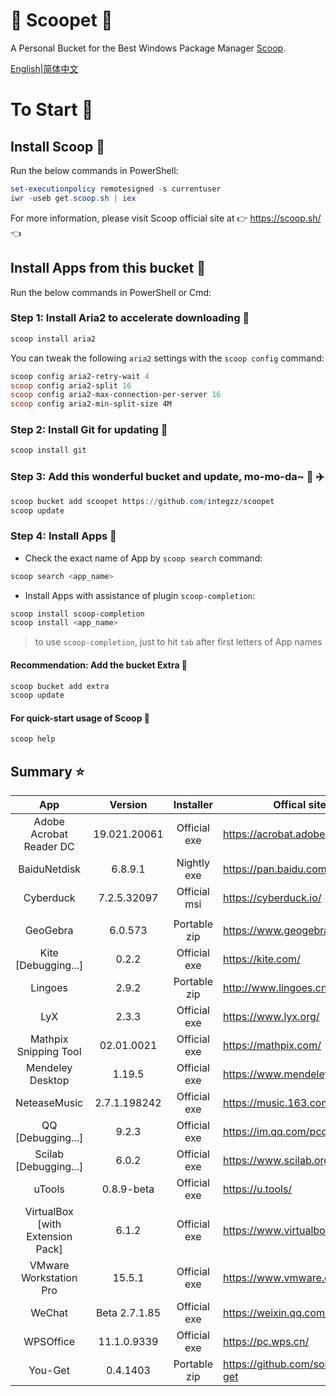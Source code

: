<div align="left">
<h1 align="left"> 🍨 Scoopet 🍨 </h1>

<p> A Personal Bucket for the Best Windows Package Manager <a href="https://github.com/lukesampson/scoop">Scoop</a>.
</p>

<p align="left">
        <a href="README.md">English</a>|<a href="README_CN.md">简体中文</a>
</p>
</div>

# To Start 🏃

## Install Scoop 🚴

Run the below commands in PowerShell:

```powershell
set-executionpolicy remotesigned -s currentuser
iwr -useb get.scoop.sh | iex
```

For more information, please visit Scoop official site at 👉 https://scoop.sh/ 👈

## Install Apps from this bucket 🚗

Run the below commands in PowerShell or Cmd:

### Step 1: Install Aria2 to accelerate downloading 🚅

```powershell
scoop install aria2
```

You can tweak the following `aria2` settings with the `scoop config` command:

```powershell
scoop config aria2-retry-wait 4
scoop config aria2-split 16
scoop config aria2-max-connection-per-server 16
scoop config aria2-min-split-size 4M
```

### Step 2: Install Git for updating 🎫

```powershell
scoop install git
```

### Step 3: Add this wonderful bucket and update, mo-mo-da~ 💋 ✈️

```powershell
scoop bucket add scoopet https://github.com/integzz/scoopet
scoop update
```

### Step 4: Install Apps 🚀

- Check the exact name of App by `scoop search` command:

```powershell
scoop search <app_name>
```

- Install Apps with assistance of plugin `scoop-completion`:

```powershell
scoop install scoop-completion
scoop install <app_name>
```

> to use `scoop-completion`, just to hit `tab` after first letters of App names


#### Recommendation: Add the bucket Extra 💯

``` powershell
scoop bucket add extra
scoop update
```

#### For quick-start usage of Scoop 📖

```powershell
scoop help
```

## Summary ⭐️

|               App                |    Version    |  Installer   | Offical site                       |
| :------------------------------: | :-----------: | :----------: | ---------------------------------- |
|     Adobe Acrobat Reader DC      | 19.021.20061  | Official exe | https://acrobat.adobe.com/         |
|           BaiduNetdisk           |    6.8.9.1    | Nightly exe  | https://pan.baidu.com/             |
|            Cyberduck             |  7.2.5.32097  | Official msi | https://cyberduck.io/              |
||||||
|             GeoGebra             |    6.0.573    | Portable zip | https://www.geogebra.org/          |
|       Kite [Debugging...]        |     0.2.2     | Official exe | https://kite.com/                  |
|             Lingoes              |     2.9.2     | Portable zip | http://www.lingoes.cn/             |
|               LyX                |     2.3.3     | Official exe | https://www.lyx.org/               |
|      Mathpix Snipping Tool       |  02.01.0021   | Official exe | https://mathpix.com/               |
|         Mendeley Desktop         |    1.19.5     | Official exe | https://www.mendeley.com/          |
|           NeteaseMusic           | 2.7.1.198242  | Official exe | https://music.163.com/             |
|        QQ [Debugging...]         |     9.2.3     | Official exe | https://im.qq.com/pcqq/            |
|      Scilab [Debugging...]       |     6.0.2     | Official exe | https://www.scilab.org/            |
|              uTools              |  0.8.9-beta   | Official exe | https://u.tools/                   |
| VirtualBox [with Extension Pack] |     6.1.2     | Official exe | https://www.virtualbox.org/        |
|      VMware Workstation Pro      |    15.5.1     | Official exe | https://www.vmware.com/            |
|              WeChat              | Beta 2.7.1.85 | Official exe | https://weixin.qq.com/             |
|            WPSOffice             |  11.1.0.9339  | Official exe | https://pc.wps.cn/                 |
|             You-Get              |   0.4.1403    | Portable zip | https://github.com/soimort/you-get |
